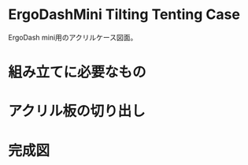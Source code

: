# ErgoDashMini Tilting Tenting Case
ErgoDash mini用のアクリルケース図面。



# 組み立てに必要なもの


# アクリル板の切り出し



# 完成図



